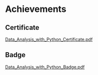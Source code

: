 

# Achievements
## Certificate
[Data_Analysis_with_Python_Certificate.pdf](https://prod-files-secure.s3.us-west-2.amazonaws.com/03e82b26-cccb-4906-bb56-adabcbdc0655/1aa3a050-2338-4a85-85d5-899bad17a31c/Data_Analysis_with_Python_Certificate.pdf?X-Amz-Algorithm=AWS4-HMAC-SHA256&X-Amz-Content-Sha256=UNSIGNED-PAYLOAD&X-Amz-Credential=ASIAZI2LB466ZPZ43HTX%2F20250131%2Fus-west-2%2Fs3%2Faws4_request&X-Amz-Date=20250131T171223Z&X-Amz-Expires=3600&X-Amz-Security-Token=IQoJb3JpZ2luX2VjELj%2F%2F%2F%2F%2F%2F%2F%2F%2F%2FwEaCXVzLXdlc3QtMiJHMEUCIGq3c49eH9oruA7OX9aA6jvu%2FIYdx%2FKLFIRHZdpi54gvAiEArTfAxZzS4deqPU7wwkb8LbAE2w7%2Bvr2QOWzhSK6M8PwqiAQIwf%2F%2F%2F%2F%2F%2F%2F%2F%2F%2FARAAGgw2Mzc0MjMxODM4MDUiDK1Td0zQ3Emsw%2FVZhCrcA4jmxg8piCKb6GuaeDqx%2B0Ms0bw6zgihmRt%2B9hjqJ%2FvETd2d9jENLHyTY9ymGkeFfR%2BgzH1%2FM6NUqX2Ae4hFNynBk1c1FDOgvwOCQ8Pnopc8yEEtos1Kw750%2FLo7D5LEAWkovBXOaeDYeVVm3rMxyc1TA78U3N5Om6mkxftchPfWK5GR6KfTylGHg4iS8k3zbBA3LrJl89MBh2ToOin4c0mTC3WEkdmiRkzgsPBRuP%2BKZgnMY6XKX%2BVCP75GP%2F%2BNw51D8RHZ9wxDjdzJKM51OHyrlvaxRtLozeq1I8yWIEYekyN1oZROXHNOxXaa7fIoVDpub8oi6W1X70DLtPhqdyT2CNl3vz%2F4II7g1BZvIixJSLakWTR%2FinWVMjIVjvtYqizVFFz6%2Fk5IKHYESEyM1KwpOrRpwCI%2Bre%2FBLZNFoxMsOWmx9UjKf8ZHmy%2BN13v33epiM6JXL3VuvEbaAJ9G2yV9%2BRECDroO71hj4nw38uAX3wFQAdmIR34hOaE32IfHPfGta2h8bgMZsXCDOdAYPYVS%2BO7FQw9rL2WdVcBtpCgTu9DaooD318vWoLKy8jAGi%2B6mONlLUKE3CIS7qEpyTl9tvVjTpDWYm%2FZk1Lb%2Fur%2FSKNoAdrM9Bbr0%2BDYvMO%2Fq87wGOqUBdTrok84wluCtYfBhxMff0Ij4ZU2d1PfxcpMrm8MQrRGAQaTFoVLaEHkaKoi%2F7W%2BcFBcVtxSBH9hLivxtMDJts6Tz8B7cifDw2niBUJrbQ5AhbaqNo1MpmvlgaZ9Ip7O3twojAP96jXF3juTWw8L0KHY3pSeWHelXknkBmVrFJpxvkcaLefFLC98uesDsKETIzAmfHjs3P1xof1dpV7QEczURTai%2F&X-Amz-Signature=da0d278ac5b719522c8bbe65e22783b3876def68b8a3e15fac30ed97a3a2acbc&X-Amz-SignedHeaders=host&x-id=GetObject)
## Badge
[Data_Analysis_with_Python_Badge.pdf](https://prod-files-secure.s3.us-west-2.amazonaws.com/03e82b26-cccb-4906-bb56-adabcbdc0655/4fa9bcf8-b584-40dd-8775-c0bfadf6a6f0/Data_Analysis_with_Python_Badge.pdf?X-Amz-Algorithm=AWS4-HMAC-SHA256&X-Amz-Content-Sha256=UNSIGNED-PAYLOAD&X-Amz-Credential=ASIAZI2LB466ZPZ43HTX%2F20250131%2Fus-west-2%2Fs3%2Faws4_request&X-Amz-Date=20250131T171223Z&X-Amz-Expires=3600&X-Amz-Security-Token=IQoJb3JpZ2luX2VjELj%2F%2F%2F%2F%2F%2F%2F%2F%2F%2FwEaCXVzLXdlc3QtMiJHMEUCIGq3c49eH9oruA7OX9aA6jvu%2FIYdx%2FKLFIRHZdpi54gvAiEArTfAxZzS4deqPU7wwkb8LbAE2w7%2Bvr2QOWzhSK6M8PwqiAQIwf%2F%2F%2F%2F%2F%2F%2F%2F%2F%2FARAAGgw2Mzc0MjMxODM4MDUiDK1Td0zQ3Emsw%2FVZhCrcA4jmxg8piCKb6GuaeDqx%2B0Ms0bw6zgihmRt%2B9hjqJ%2FvETd2d9jENLHyTY9ymGkeFfR%2BgzH1%2FM6NUqX2Ae4hFNynBk1c1FDOgvwOCQ8Pnopc8yEEtos1Kw750%2FLo7D5LEAWkovBXOaeDYeVVm3rMxyc1TA78U3N5Om6mkxftchPfWK5GR6KfTylGHg4iS8k3zbBA3LrJl89MBh2ToOin4c0mTC3WEkdmiRkzgsPBRuP%2BKZgnMY6XKX%2BVCP75GP%2F%2BNw51D8RHZ9wxDjdzJKM51OHyrlvaxRtLozeq1I8yWIEYekyN1oZROXHNOxXaa7fIoVDpub8oi6W1X70DLtPhqdyT2CNl3vz%2F4II7g1BZvIixJSLakWTR%2FinWVMjIVjvtYqizVFFz6%2Fk5IKHYESEyM1KwpOrRpwCI%2Bre%2FBLZNFoxMsOWmx9UjKf8ZHmy%2BN13v33epiM6JXL3VuvEbaAJ9G2yV9%2BRECDroO71hj4nw38uAX3wFQAdmIR34hOaE32IfHPfGta2h8bgMZsXCDOdAYPYVS%2BO7FQw9rL2WdVcBtpCgTu9DaooD318vWoLKy8jAGi%2B6mONlLUKE3CIS7qEpyTl9tvVjTpDWYm%2FZk1Lb%2Fur%2FSKNoAdrM9Bbr0%2BDYvMO%2Fq87wGOqUBdTrok84wluCtYfBhxMff0Ij4ZU2d1PfxcpMrm8MQrRGAQaTFoVLaEHkaKoi%2F7W%2BcFBcVtxSBH9hLivxtMDJts6Tz8B7cifDw2niBUJrbQ5AhbaqNo1MpmvlgaZ9Ip7O3twojAP96jXF3juTWw8L0KHY3pSeWHelXknkBmVrFJpxvkcaLefFLC98uesDsKETIzAmfHjs3P1xof1dpV7QEczURTai%2F&X-Amz-Signature=e1e23ed18f6705f059edf7eef3b0c7ae2ae6b844b7b4c0e1b193bd8944eee3b5&X-Amz-SignedHeaders=host&x-id=GetObject)
